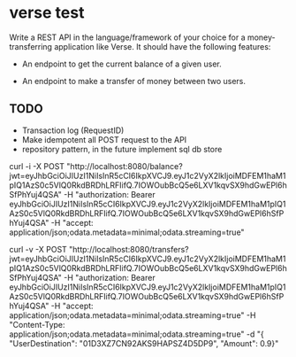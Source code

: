 # verse test

Write a REST API in the language/framework of your choice for a money-transferring application like Verse. It should have the following features:


* An endpoint to get the current balance of a given user.

* An endpoint to make a transfer of money between two users.


## TODO

* Transaction log (RequestID)
* Make idempotent all POST request to the API
* repository pattern, in the future implement sql db store

 
curl -i -X POST "http://localhost:8080/balance?jwt=eyJhbGciOiJIUzI1NiIsInR5cCI6IkpXVCJ9.eyJ1c2VyX2lkIjoiMDFEM1haM1pIQ1AzS0c5VlQ0RkdBRDhLRFIifQ.7IOWOubBcQ5e6LXV1kqvSX9hdGwEPl6hSfPhYuj4QSA" -H "authorization: Bearer eyJhbGciOiJIUzI1NiIsInR5cCI6IkpXVCJ9.eyJ1c2VyX2lkIjoiMDFEM1haM1pIQ1AzS0c5VlQ0RkdBRDhLRFIifQ.7IOWOubBcQ5e6LXV1kqvSX9hdGwEPl6hSfPhYuj4QSA" -H "accept: application/json;odata.metadata=minimal;odata.streaming=true"

curl -v -X POST "http://localhost:8080/transfers?jwt=eyJhbGciOiJIUzI1NiIsInR5cCI6IkpXVCJ9.eyJ1c2VyX2lkIjoiMDFEM1haM1pIQ1AzS0c5VlQ0RkdBRDhLRFIifQ.7IOWOubBcQ5e6LXV1kqvSX9hdGwEPl6hSfPhYuj4QSA" -H "authorization: Bearer eyJhbGciOiJIUzI1NiIsInR5cCI6IkpXVCJ9.eyJ1c2VyX2lkIjoiMDFEM1haM1pIQ1AzS0c5VlQ0RkdBRDhLRFIifQ.7IOWOubBcQ5e6LXV1kqvSX9hdGwEPl6hSfPhYuj4QSA" -H "accept: application/json;odata.metadata=minimal;odata.streaming=true" -H "Content-Type: application/json;odata.metadata=minimal;odata.streaming=true" -d "{ \"UserDestination\": \"01D3XZ7CN92AKS9HAPSZ4D5DP9\", \"Amount\": 0.9}" 